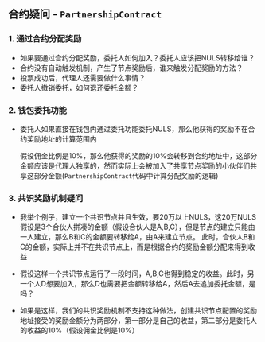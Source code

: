 ## 合约疑问 - `PartnershipContract`

### 1. 通过合约分配奖励

- 如果要通过合约分配奖励，委托人如何加入？委托人应该把NULS转移给谁？
- 合约没有自动触发机制，产生了节点奖励后，谁来触发分配奖励的方法？
- 投票成功后，代理人还需要做什么事情？
- 委托人撤销委托，如何退还委托金额？

### 2. 钱包委托功能

- 委托人如果直接在钱包内通过委托功能委托NULS，那么他获得的奖励不在合约奖励地址的计算范围内
	
	假设佣金比例是10%，那么他获得的奖励的10%会转移到合约地址中，这部分金额应该是代理人独享的，然而实际上会被加入了共享节点奖励的小伙伴们共享这部分金额(`PartnershipContract`代码中计算分配奖励的逻辑)

### 3. 共识奖励机制疑问

- 我举个例子，建立一个共识节点并且生效，要20万以上NULS，这20万NULS假设是3个合伙人拼凑的金额（假设合伙人是A,B,C），但是节点的建立只能由一人建立，那么B和C的金额要转移给A，由A来建立节点。
此时，合伙人B和C的金额，实际上并不在共识节点上，而是根据合约的奖励金额分配来得到收益

- 假设这样一个共识节点运行了一段时间，A,B,C也得到稳定的收益。此时，另一个人D想要加入，那么D也需要把金额转移给A，然后A去追加委托金额，是吗？

- 如果是这样，我们的共识奖励机制不支持这种做法，创建共识节点配置的奖励地址接受的奖励金额分为两部分，第一部分是自己的收益，第二部分是委托人的收益的10%（假设佣金比例是10%）
